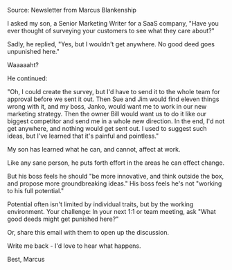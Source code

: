 Source: Newsletter from Marcus Blankenship 

I asked my son, a Senior Marketing Writer for a SaaS company, "Have you ever thought of surveying your customers to see what they care about?"

Sadly, he replied, "Yes, but I wouldn't get anywhere.  No good deed goes unpunished here."

Waaaaaht?

He continued:

"Oh, I could create the survey, but I'd have to send it to the whole team for approval before we sent it out.  Then Sue and Jim would find eleven things wrong with it, and my boss, Janko, would want me to work in our new marketing strategy.  Then the owner Bill would want us to do it like our biggest competitor and send me in a whole new direction.  In the end, I'd not get anywhere, and nothing would get sent out.  I used to suggest such ideas, but I've learned that it's painful and pointless."

My son has learned what he can, and cannot, affect at work. 

Like any sane person, he puts forth effort in the areas he can effect change.

But his boss feels he should "be more innovative, and think outside the box, and propose more groundbreaking ideas."  His boss feels he's not "working to his full potential."
 
Potential often isn't limited by individual traits, but by the working environment.
Your challenge: In your next 1:1 or team meeting, ask "What good deeds might get punished here?"

Or, share this email with them to open up the discussion.

Write me back - I'd love to hear what happens.

Best,
Marcus
